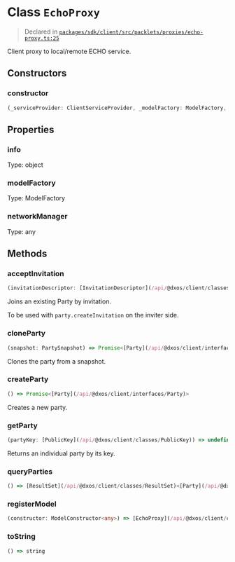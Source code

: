 # Class `EchoProxy`
> Declared in [`packages/sdk/client/src/packlets/proxies/echo-proxy.ts:25`](https://github.com/dxos/protocols/blob/main/packages/sdk/client/src/packlets/proxies/echo-proxy.ts#L25)


Client proxy to local/remote ECHO service.

## Constructors
### constructor
```ts
(_serviceProvider: ClientServiceProvider, _modelFactory: ModelFactory, _haloProxy: [HaloProxy](/api/@dxos/client/classes/HaloProxy)) => [EchoProxy](/api/@dxos/client/classes/EchoProxy)
```

## Properties
### info
Type: object
### modelFactory
Type: ModelFactory
### networkManager
Type: any

## Methods
### acceptInvitation
```ts
(invitationDescriptor: [InvitationDescriptor](/api/@dxos/client/classes/InvitationDescriptor)) => [PartyInvitation](/api/@dxos/client/classes/PartyInvitation)
```
Joins an existing Party by invitation.

To be used with  `party.createInvitation`  on the inviter side.
### cloneParty
```ts
(snapshot: PartySnapshot) => Promise<[Party](/api/@dxos/client/interfaces/Party)>
```
Clones the party from a snapshot.
### createParty
```ts
() => Promise<[Party](/api/@dxos/client/interfaces/Party)>
```
Creates a new party.
### getParty
```ts
(partyKey: [PublicKey](/api/@dxos/client/classes/PublicKey)) => undefined | [Party](/api/@dxos/client/interfaces/Party)
```
Returns an individual party by its key.
### queryParties
```ts
() => [ResultSet](/api/@dxos/client/classes/ResultSet)<[Party](/api/@dxos/client/interfaces/Party)>
```
### registerModel
```ts
(constructor: ModelConstructor<any>) => [EchoProxy](/api/@dxos/client/classes/EchoProxy)
```
### toString
```ts
() => string
```